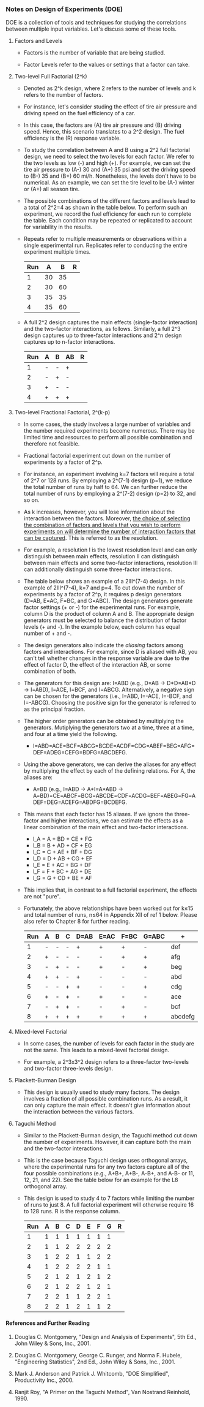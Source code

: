 ### Notes on Design of Experiments (DOE)

DOE is a collection of tools and techniques for studying the correlations between multiple input variables. Let's discuss some of these tools.

1. Factors and Levels
   
   - Factors is the number of variable that are being studied.
   
   - Factor Levels refer to the values or settings that a factor can take.  

2. Two-level Full Factorial (2^k)
   
   - Denoted as 2^k design, where 2 refers to the number of levels and k refers to the number of factors.
   
   - For instance, let's consider studing the effect of tire air pressure and driving speed on the fuel efficiency of a car. 
   
   - In this case, the factors are (A) tire air pressure and (B) driving speed. Hence, this scenario translates to a 2^2 design. The fuel efficiency is the (R) response variable. 
   
   - To study the correlation between A and B using a 2^2 full factorial design, we need to select the two levels for each factor. We refer to the two levels as low (-) and high (+). For example, we can set the tire air pressure to (A-) 30 and (A+) 35 psi and set the driving speed to (B-) 35 and (B+) 60 mi/h. Nonetheless, the levels don't have to be numerical. As an example, we can set the tire level to be (A-) winter or (A+) all  season tire.
   
   - The possible combinations of the different factors and levels lead to a total of 2^2=4 as shown in the table below. To perform such an experiment, we record the fuel efficiency for each run to complete the table. Each condition may be repeated or replicated to account for variability in the results. 
   
   - Repeats refer to multiple measurements or observations within a single experimental run. Replicates refer to conducting the entire experiment multiple times.   
     
     | Run | A   | B   | R   |
     | --- | --- | --- | --- |
     | 1   | 30  | 35  |     |
     | 2   | 30  | 60  |     |
     | 3   | 35  | 35  |     |
     | 4   | 35  | 60  |     |
   
   - A full 2^2 design captures the main effects (single-factor interaction) and the two-factor interactions, as follows. Similarly, a full 2^3 design captures up to three-factor interactions and 2^n design captures up to n-factor interactions.
     
     | Run | A   | B   | AB  | R   |
     | --- | --- | --- | --- | --- |
     | 1   | -   | -   | +   |     |
     | 2   | -   | +   | -   |     |
     | 3   | +   | -   | -   |     |
     | 4   | +   | +   | +   |     |

3. Two-level Fractional Factorial, 2^(k-p)
   
   - In some cases, the study involves a large number of variables and the number required experiments become numerous. There may be limited time and resources to perform all possible combination and therefore not feasible. 
   
   - Fractional factorial experiment cut down on the number of experiments by a factor of 2^p.   
   
   - For instance, an experiment involving k=7 factors will require a total of 2^7 or 128 runs. By employing a 2^(7-1) design (p=1), we reduce the total number of runs by half to 64. We can further reduce the total number of runs by employing a 2^(7-2) design (p=2) to 32, and so on. 
   
   - As k increases, however, you will lose information about the interaction between the factors. Moreover, <ins>the choice of selecting the combination of factors and levels that you wish to perform experiments on will determine the number of interaction factors that can be captured</ins>. This is referred to as the resolution.
   
   - For example, a resolution I is the lowest resolution level and can only distinguish between main effects, resolution II can distinguish between main effects and some two-factor interactions, resolution III can additionally distinguish some three-factor interactions. 
   
   - The table below shows an example of a 2III^(7-4) design. In this example of 2III^(7-4), k=7 and p=4. To cut down the number of experiments by a factor of 2^p, it requires p design generators (D=AB, E=AC, F=BC, and G=ABC). The design generators generate factor settings (+ or -) for the experimental runs. For example, column D is the product of column A and B. The appropriate design generators must be selected to balance the distribution of factor levels (+ and -). In the example below, each column has equal number of + and -. 
   
   - The design generators also indicate the *aliasing* factors among factors and interactions. For example, since D is aliased with AB, you can't tell whether changes in the response variable are due to the effect of factor D, the effect of the interaction AB, or some combination of both.
   
   - The generators for this design are: I=ABD (e.g., D=AB -> D\*D=AB\*D -> I=ABD), I=ACE, I=BCF, and I=ABCG. Alternatively, a negative sign can be chosen for the generators (i.e., I=ABD, I=-ACE, I=-BCF, and I=-ABCG). Choosing the positive sign for the generator is referred to as the principal fraction.      
   
   - The higher order generators can be obtained by multiplying the generators. Mutiplying the generators two at a time, three at a time, and four at a time yield the following.
      - I=ABD=ACE=BCF=ABCG=BCDE=ACDF=CDG=ABEF=BEG=AFG=DEF=ADEG=CEFG=BDFG=ABCDEFG.
   
   - Using the above generators, we can derive the aliases for any effect by multiplying the effect by each of the defining relations. For A, the aliases are:
      - A=BD (e.g., I=ABD -> A\*I=A\*ABD -> A=BD)=CE=ABCF=BCG=ABCDE=CDF=ACDG=BEF=ABEG=FG=ADEF=DEG=ACEFG=ABDFG=BCDEFG. 
   
   - This means that each factor has 15 aliases. If we ignore the three-factor and higher interactions, we can estimate the effects as a linear combination of the main effect and two-factor interactions.
      - l_A = A + BD + CE + FG
      - l_B = B + AD + CF + EG
      - l_C = C + AE + BF + DG
      - l_D = D + AB + CG + EF
      - l_E = E + AC + BG + DF
      - l_F = F + BC + AG + DE
      - l_G = G + CD + BE + AF 

   - This implies that, in contrast to a full factorial experiment, the effects are not "pure". 

   - Fortunately, the above relationships have been worked out for k≤15 and total number of runs, n≤64 in Appendix XII of ref 1 below. Please also refer to Chapter 8 for further reading.
     
     | Run | A   | B   | C   | D=AB | E=AC | F=BC | G=ABC | +       |
     | --- | --- | --- | --- | ---- | ---- | ---- | ----- | ------- |
     | 1   | -   | -   | -   | +    | +    | +    | -     | def     |
     | 2   | +   | -   | -   | -    | -    | +    | +     | afg     |
     | 3   | -   | +   | -   | -    | +    | -    | +     | beg     |
     | 4   | +   | +   | -   | +    | -    | -    | -     | abd     |
     | 5   | -   | -   | +   | +    | -    | -    | +     | cdg     |
     | 6   | +   | -   | +   | -    | +    | -    | -     | ace     |
     | 7   | -   | +   | +   | -    | -    | +    | -     | bcf     |
     | 8   | +   | +   | +   | +    | +    | +    | +     | abcdefg |
     
   

4. Mixed-level Factorial
   
   - In some cases, the number of levels for each factor in the study are not the same. This leads to a mixed-level factorial design. 
   
   - For example, a 2^3x3^2 design refers to a three-factor two-levels and two-factor three-levels design. 

5. Plackett-Burman Design
   
   - This design is usually used to study many factors. The design involves a fraction of all possible combination runs. As a result, it can only capture the main effect. It doesn't give information about the interaction between the various factors. 

6. Taguchi Method
   
   - Similar to the Plackett-Burman design, the Taguchi method cut down the number of experiments. However, it can capture both the main and the two-factor interactions.
   
   - This is the case because Taguchi design uses orthogonal arrays, where the experimental runs for any two factors capture all of the four possible combinations (e.g., A+B+, A+B-, A-B+, and A-B- or 11, 12, 21, and 22). See the table below for an example for the L8 orthogonal array. 
   
   - This design is used to study 4 to 7 factors while limiting the number of runs to just 8. A full factorial experiment will otherwise require 16 to 128 runs. R is the response column.
     
     | Run | A   | B   | C   | D   | E   | F   | G   | R   |
     | --- | --- | --- | --- | --- | --- | --- | --- | --- |
     | 1   | 1   | 1   | 1   | 1   | 1   | 1   | 1   |     |
     | 2   | 1   | 1   | 2   | 2   | 2   | 2   | 2   |     |
     | 3   | 1   | 2   | 2   | 1   | 1   | 2   | 2   |     |
     | 4   | 1   | 2   | 2   | 2   | 2   | 1   | 1   |     |
     | 5   | 2   | 1   | 2   | 1   | 2   | 1   | 2   |     |
     | 6   | 2   | 1   | 2   | 2   | 1   | 2   | 1   |     |
     | 7   | 2   | 2   | 1   | 1   | 2   | 2   | 1   |     |
     | 8   | 2   | 2   | 1   | 2   | 1   | 1   | 2   |     |

#### References and Further Reading

1. Douglas C. Montgomery, "Design and Analysis of Experiments", 5th Ed., John Wiley & Sons, Inc., 2001.

2. Douglas C. Montgomery, George C. Runger, and Norma F. Hubele, "Engineering Statistics", 2nd Ed., John Wiley & Sons, Inc., 2001.

3. Mark J. Anderson and Patrick J. Whitcomb, "DOE Simplified", Productivity Inc., 2000.

4. Ranjit Roy, "A Primer on the Taguchi Method", Van Nostrand Reinhold, 1990.
